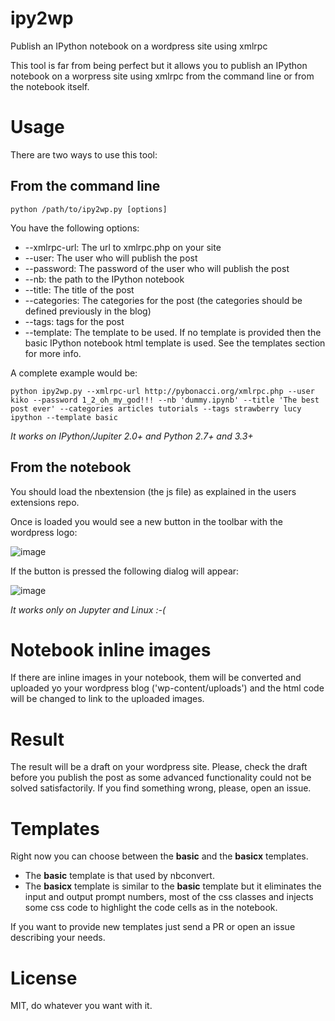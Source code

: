 ipy2wp
======

Publish an IPython notebook on a wordpress site using xmlrpc

This tool is far from being perfect but it allows you to publish an IPython notebook on a worpress site using xmlrpc from the command line or from the notebook itself.

Usage
=====

There are two ways to use this tool:

From the command line
---------------------

    python /path/to/ipy2wp.py [options]

You have the following options:

* --xmlrpc-url: The url to xmlrpc.php on your site
* --user: The user who will publish the post
* --password: The password of the user who will publish the post
* --nb: the path to the IPython notebook
* --title: The title of the post
* --categories: The categories for the post (the categories should be defined previously in the blog)
* --tags: tags for the post
* --template: The template to be used. If no template is provided then the basic IPython notebook html template is used. See the templates section for more info.

A complete example would be:

    python ipy2wp.py --xmlrpc-url http://pybonacci.org/xmlrpc.php --user kiko --password 1_2_oh_my_god!!! --nb 'dummy.ipynb' --title 'The best post ever' --categories articles tutorials --tags strawberry lucy ipython --template basic

*It works on IPython/Jupiter 2.0+  and Python 2.7+ and 3.3+*

From the notebook
-----------------

You should load the nbextension (the js file) as explained in the users extensions repo.

Once is loaded you would see a new button in the toolbar with the wordpress logo:

![image](https://raw.githubusercontent.com/Pybonacci/ipy2wp/master/images/wordpress_button.png)

If the button is pressed the following dialog will appear:

![image](https://raw.githubusercontent.com/Pybonacci/ipy2wp/master/images/dialog.png)

*It works only on Jupyter and Linux :-(*

Notebook inline images
======================

If there are inline images in your notebook, them will be converted and uploaded yo your wordpress blog ('wp-content/uploads') and the html code will be changed to link to the uploaded images.

Result
======

The result will be a draft on your wordpress site. Please, check the draft before you publish the post as some advanced functionality could not be solved satisfactorily. If you find something wrong, please, open an issue.

Templates
=========

Right now you can choose between the **basic** and the **basicx** templates. 

* The **basic** template is that used by nbconvert.
* The **basicx** template is similar to the **basic** template but it eliminates the input and output prompt numbers, most of the css classes and injects some css code to highlight the code cells as in the notebook.

If you want to provide new templates just send a PR or open an issue describing your needs.

License
=======

MIT, do whatever you want with it.
